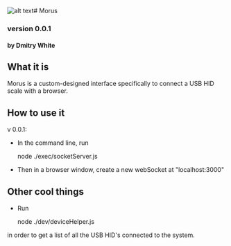![alt text](./morus_square.jpg "Logo Title Text 1")# Morus
### version 0.0.1
#### by Dmitry White

## What it is
Morus is a custom-designed interface specifically to connect a USB HID scale with a browser.

## How to use it
v 0.0.1: 
* In the command line, run

    node ./exec/socketServer.js

* Then in a browser window, create a new webSocket at "localhost:3000"

## Other cool things
* Run 

    node ./dev/deviceHelper.js

in order to get a list of all the USB HID's connected to the system.




